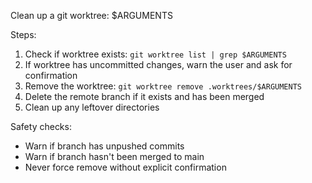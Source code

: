 Clean up a git worktree: $ARGUMENTS

Steps:
1. Check if worktree exists: `git worktree list | grep $ARGUMENTS`
2. If worktree has uncommitted changes, warn the user and ask for confirmation
3. Remove the worktree: `git worktree remove .worktrees/$ARGUMENTS`
4. Delete the remote branch if it exists and has been merged
5. Clean up any leftover directories

Safety checks:
- Warn if branch has unpushed commits
- Warn if branch hasn't been merged to main
- Never force remove without explicit confirmation